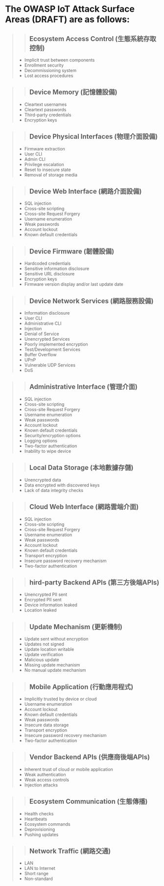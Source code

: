 # The OWASP IoT Attack Surface Areas (DRAFT) are as follows:

>> ## Ecosystem Access Control (生態系統存取控制)
>- Implicit trust between components
>- Enrollment security
>- Decommissioning system
>- Lost access procedures

>> ## Device Memory (記憶體設備)
>- Cleartext usernames
>- Cleartext passwords
>- Third-party credentials
>- Encryption keys

>> ## Device Physical Interfaces (物理介面設備)
>- Firmware extraction
>- User CLI
>- Admin CLI
>- Privilege escalation
>- Reset to insecure state
>- Removal of storage media

>> ## Device Web Interface (網路介面設備)
>- SQL injection
>- Cross-site scripting
>- Cross-site Request Forgery
>- Username enumeration
>- Weak passwords
>- Account lockout
>- Known default credentials

>> ## Device Firmware (韌體設備)
>- Hardcoded credentials
>- Sensitive information disclosure
>- Sensitive URL disclosure
>- Encryption keys
>- Firmware version display and/or last update date

>> ## Device Network Services (網路服務設備)
>- Information disclosure
>- User CLI
>- Administrative CLI
>- Injection
>- Denial of Service
>- Unencrypted Services
>- Poorly implemented encryption
>- Test/Development Services
>- Buffer Overflow
>- UPnP
>- Vulnerable UDP Services
>- DoS

>> ## Administrative Interface (管理介面)
>- SQL injection
>- Cross-site scripting
>- Cross-site Request Forgery
>- Username enumeration
>- Weak passwords
>- Account lockout
>- Known default credentials
>- Security/encryption options
>- Logging options
>- Two-factor authentication
>- Inability to wipe device

>> ## Local Data Storage (本地數據存儲)
>- Unencrypted data
>- Data encrypted with discovered keys
>- Lack of data integrity checks

>> ## Cloud Web Interface (網路雲端介面)
>- SQL injection
>- Cross-site scripting
>- Cross-site Request Forgery
>- Username enumeration
>- Weak passwords
>- Account lockout
>- Known default credentials
>- Transport encryption
>- Insecure password recovery mechanism
>- Two-factor authentication

>> ## hird-party Backend APIs (第三方後端APIs)
>- Unencrypted PII sent
>- Encrypted PII sent
>- Device information leaked
>- Location leaked

>> ## Update Mechanism (更新機制)	
>- Update sent without encryption
>- Updates not signed
>- Update location writable
>- Update verification
>- Malicious update
>- Missing update mechanism
>- No manual update mechanism

>> ## Mobile Application (行動應用程式)
>- Implicitly trusted by device or cloud
>- Username enumeration
>- Account lockout
>- Known default credentials
>- Weak passwords
>- Insecure data storage
>- Transport encryption
>- Insecure password recovery mechanism
>- Two-factor authentication

>> ## Vendor Backend APIs (供應商後端APIs)
>- Inherent trust of cloud or mobile application
>- Weak authentication
>- Weak access controls
>- Injection attacks

>> ## Ecosystem Communication (生態傳播)
>- Health checks
>- Heartbeats
>- Ecosystem commands
>- Deprovisioning
>- Pushing updates

>> ## Network Traffic (網路交通)
>- LAN
>- LAN to Internet
>- Short range
>- Non-standard
